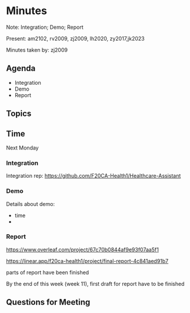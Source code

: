 # Minutes

Note: Integration; Demo; Report 

Present: am2102, rv2009, zj2009, lh2020, zy2017,jk2023

Minutes taken by: zj2009

## Agenda

- Integration
- Demo
- Report

## Topics

## Time

Next Monday

### Integration

Integration rep: https://github.com/F20CA-Health1/Healthcare-Assistant

### Demo

Details about demo:

- time
- 

### Report

https://www.overleaf.com/project/67c70b0844af9e93f07aa5f1 

https://linear.app/f20ca-health1/project/final-report-4c841aed91b7 

parts of report have been finished

By the end of this week (week 11), first draft for report have to be finished


## Questions for Meeting



